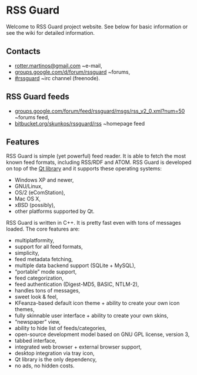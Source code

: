 RSS Guard
=========
Welcome to RSS Guard project website. See below for basic information or see the wiki for detailed information.

Contacts
--------
* [rotter.martinos@gmail.com](mailto:rotter.martinos@gmail.com) ~e-mail,
* [groups.google.com/d/forum/rssguard](https://groups.google.com/d/forum/rssguard) ~forums,
* [#rssguard](http://webchat.freenode.net/?channels=#rssguard) ~irc channel (freenode).

RSS Guard feeds
---------------
* [groups.google.com/forum/feed/rssguard/msgs/rss_v2_0.xml?num=50](https://groups.google.com/forum/feed/rssguard/msgs/rss_v2_0.xml?num=50) ~forums feed,
* [bitbucket.org/skunkos/rssguard/rss](https://bitbucket.org/skunkos/rssguard/rss) ~homepage feed

Features
--------
RSS Guard is simple (yet powerful) feed reader. It is able to fetch the most known feed formats, including RSS/RDF and ATOM. RSS Guard is developed on top of the [Qt library](http://qt-project.org/) and it supports these operating systems:

* Windows XP and newer,
* GNU/Linux,
* OS/2 (eComStation),
* Mac OS X,
* xBSD (possibly),
* other platforms supported by Qt.

RSS Guard is written in C++. It is pretty fast even with tons of messages loaded. The core features are:

* multiplatformity,
* support for all feed formats,
* simplicity,
* feed metadata fetching,
* multiple data backend support (SQLite + MySQL),
* “portable” mode support,
* feed categorization,
* feed authentication (Digest-MD5, BASIC, NTLM-2),
* handles tons of messages,
* sweet look & feel,
* KFeanza-based default icon theme + ability to create your own icon themes,
* fully skinnable user interface + ability to create your own skins,
* “newspaper” view,
* ability to hide list of feeds/categories,
* open-source development model based on GNU GPL license, version 3,
* tabbed interface,
* integrated web browser + external browser support,
* desktop integration via tray icon,
* Qt library is the only dependency,
* no ads, no hidden costs.